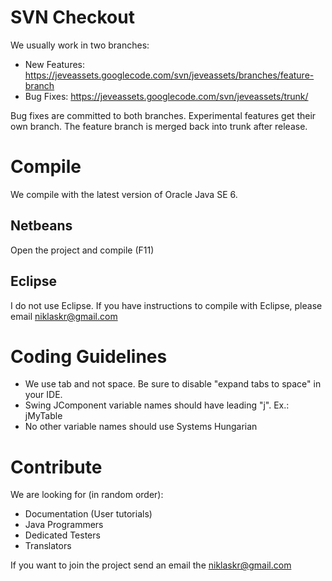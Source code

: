 # SVN Checkout #

We usually work in two branches:
  * New Features: https://jeveassets.googlecode.com/svn/jeveassets/branches/feature-branch
  * Bug Fixes: https://jeveassets.googlecode.com/svn/jeveassets/trunk/

Bug fixes are committed to both branches.
Experimental features get their own branch.
The feature branch is merged back into trunk after release.

# Compile #

We compile with the latest version of Oracle Java SE 6.

## Netbeans ##

Open the project and compile (F11)

## Eclipse ##

I do not use Eclipse. If you have instructions to compile with Eclipse, please email niklaskr@gmail.com

# Coding Guidelines #

  * We use tab and not space. Be sure to disable "expand tabs to space" in your IDE.
  * Swing JComponent variable names should have leading "j". Ex.: jMyTable
  * No other variable names should use Systems Hungarian

# Contribute #

We are looking for (in random order):
  * Documentation (User tutorials)
  * Java Programmers
  * Dedicated Testers
  * Translators

If you want to join the project send an email the niklaskr@gmail.com